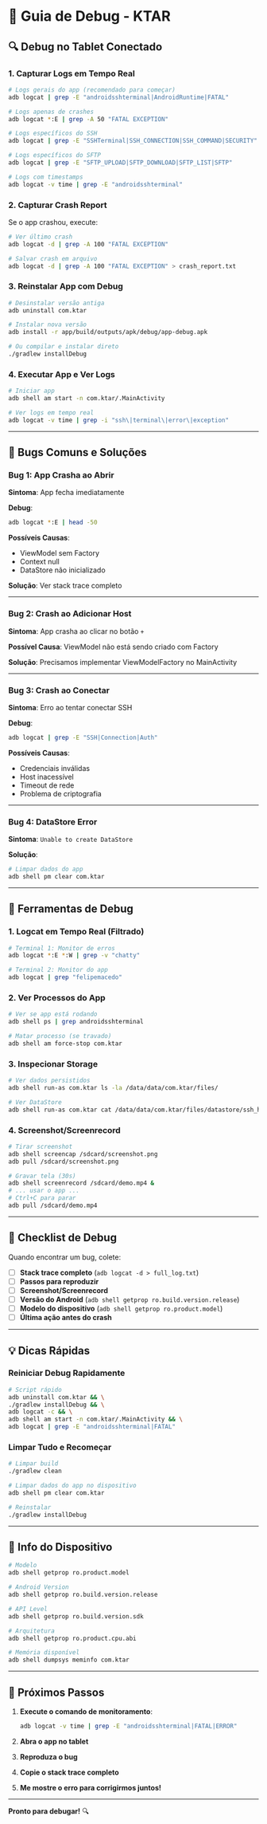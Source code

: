 # 🐛 Guia de Debug - KTAR

## 🔍 Debug no Tablet Conectado

### 1. Capturar Logs em Tempo Real

```bash
# Logs gerais do app (recomendado para começar)
adb logcat | grep -E "androidsshterminal|AndroidRuntime|FATAL"

# Logs apenas de crashes
adb logcat *:E | grep -A 50 "FATAL EXCEPTION"

# Logs específicos do SSH
adb logcat | grep -E "SSHTerminal|SSH_CONNECTION|SSH_COMMAND|SECURITY"

# Logs específicos do SFTP
adb logcat | grep -E "SFTP_UPLOAD|SFTP_DOWNLOAD|SFTP_LIST|SFTP"

# Logs com timestamps
adb logcat -v time | grep -E "androidsshterminal"
```

### 2. Capturar Crash Report

Se o app crashou, execute:
```bash
# Ver último crash
adb logcat -d | grep -A 100 "FATAL EXCEPTION"

# Salvar crash em arquivo
adb logcat -d | grep -A 100 "FATAL EXCEPTION" > crash_report.txt
```

### 3. Reinstalar App com Debug

```bash
# Desinstalar versão antiga
adb uninstall com.ktar

# Instalar nova versão
adb install -r app/build/outputs/apk/debug/app-debug.apk

# Ou compilar e instalar direto
./gradlew installDebug
```

### 4. Executar App e Ver Logs

```bash
# Iniciar app
adb shell am start -n com.ktar/.MainActivity

# Ver logs em tempo real
adb logcat -v time | grep -i "ssh\|terminal\|error\|exception"
```

---

## 🐞 Bugs Comuns e Soluções

### Bug 1: App Crasha ao Abrir
**Sintoma**: App fecha imediatamente

**Debug**:
```bash
adb logcat *:E | head -50
```

**Possíveis Causas**:
- ViewModel sem Factory
- Context null
- DataStore não inicializado

**Solução**: Ver stack trace completo

---

### Bug 2: Crash ao Adicionar Host
**Sintoma**: App crasha ao clicar no botão `+`

**Possível Causa**: ViewModel não está sendo criado com Factory

**Solução**: Precisamos implementar ViewModelFactory no MainActivity

---

### Bug 3: Crash ao Conectar
**Sintoma**: Erro ao tentar conectar SSH

**Debug**:
```bash
adb logcat | grep -E "SSH|Connection|Auth"
```

**Possíveis Causas**:
- Credenciais inválidas
- Host inacessível
- Timeout de rede
- Problema de criptografia

---

### Bug 4: DataStore Error
**Sintoma**: `Unable to create DataStore`

**Solução**:
```bash
# Limpar dados do app
adb shell pm clear com.ktar
```

---

## 🔧 Ferramentas de Debug

### 1. Logcat em Tempo Real (Filtrado)
```bash
# Terminal 1: Monitor de erros
adb logcat *:E *:W | grep -v "chatty"

# Terminal 2: Monitor do app
adb logcat | grep "felipemacedo"
```

### 2. Ver Processos do App
```bash
# Ver se app está rodando
adb shell ps | grep androidsshterminal

# Matar processo (se travado)
adb shell am force-stop com.ktar
```

### 3. Inspecionar Storage
```bash
# Ver dados persistidos
adb shell run-as com.ktar ls -la /data/data/com.ktar/files/

# Ver DataStore
adb shell run-as com.ktar cat /data/data/com.ktar/files/datastore/ssh_hosts.preferences_pb
```

### 4. Screenshot/Screenrecord
```bash
# Tirar screenshot
adb shell screencap /sdcard/screenshot.png
adb pull /sdcard/screenshot.png

# Gravar tela (30s)
adb shell screenrecord /sdcard/demo.mp4 &
# ... usar o app ...
# Ctrl+C para parar
adb pull /sdcard/demo.mp4
```

---

## 🚨 Checklist de Debug

Quando encontrar um bug, colete:

- [ ] **Stack trace completo** (`adb logcat -d > full_log.txt`)
- [ ] **Passos para reproduzir**
- [ ] **Screenshot/Screenrecord**
- [ ] **Versão do Android** (`adb shell getprop ro.build.version.release`)
- [ ] **Modelo do dispositivo** (`adb shell getprop ro.product.model`)
- [ ] **Última ação antes do crash**

---

## 💡 Dicas Rápidas

### Reiniciar Debug Rapidamente
```bash
# Script rápido
adb uninstall com.ktar && \
./gradlew installDebug && \
adb logcat -c && \
adb shell am start -n com.ktar/.MainActivity && \
adb logcat | grep -E "androidsshterminal|FATAL"
```

### Limpar Tudo e Recomeçar
```bash
# Limpar build
./gradlew clean

# Limpar dados do app no dispositivo
adb shell pm clear com.ktar

# Reinstalar
./gradlew installDebug
```

---

## 📱 Info do Dispositivo

```bash
# Modelo
adb shell getprop ro.product.model

# Android Version
adb shell getprop ro.build.version.release

# API Level
adb shell getprop ro.build.version.sdk

# Arquitetura
adb shell getprop ro.product.cpu.abi

# Memória disponível
adb shell dumpsys meminfo com.ktar
```

---

## 🎯 Próximos Passos

1. **Execute o comando de monitoramento**:
   ```bash
   adb logcat -v time | grep -E "androidsshterminal|FATAL|ERROR"
   ```

2. **Abra o app no tablet**

3. **Reproduza o bug**

4. **Copie o stack trace completo**

5. **Me mostre o erro para corrigirmos juntos!**

---

**Pronto para debugar!** 🔍
